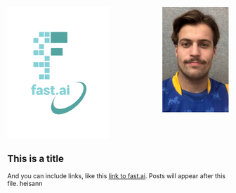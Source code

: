 

![Image of fast.ai logo](images/logo.png)
<img src="images/Bilde_av_meg.jpg" alt="Ain't I something" style="width: 30%; float: right; margin-left: 20px;">


## This is a title

And you can include links, like this [link to fast.ai](https://www.fast.ai). Posts will appear after this file. 
heisann
